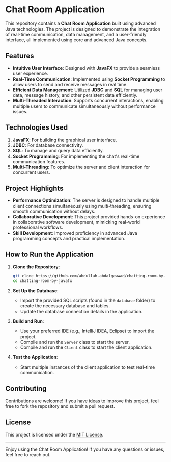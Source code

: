 # Chat Room Application

This repository contains a **Chat Room Application** built using advanced Java technologies. The project is designed to demonstrate the integration of real-time communication, data management, and a user-friendly interface, all implemented using core and advanced Java concepts.

## Features

- **Intuitive User Interface**: Designed with **JavaFX** to provide a seamless user experience.
- **Real-Time Communication**: Implemented using **Socket Programming** to allow users to send and receive messages in real time.
- **Efficient Data Management**: Utilized **JDBC** and **SQL** for managing user data, message history, and other persistent data efficiently.
- **Multi-Threaded Interaction**: Supports concurrent interactions, enabling multiple users to communicate simultaneously without performance issues.

## Technologies Used

1. **JavaFX**: For building the graphical user interface.
2. **JDBC**: For database connectivity.
3. **SQL**: To manage and query data efficiently.
4. **Socket Programming**: For implementing the chat's real-time communication features.
5. **Multi-Threading**: To optimize the server and client interaction for concurrent users.

## Project Highlights

- **Performance Optimization**: The server is designed to handle multiple client connections simultaneously using multi-threading, ensuring smooth communication without delays.
- **Collaborative Development**: This project provided hands-on experience in collaborative software development, mimicking real-world professional workflows.
- **Skill Development**: Improved proficiency in advanced Java programming concepts and practical implementation.

## How to Run the Application

1. **Clone the Repository**:
   ```bash
   git clone https://github.com/abdullah-abdalgawwad/chatting-room-by-javafx
   cd chatting-room-by-javafx
   ```

2. **Set Up the Database**:
   - Import the provided SQL scripts (found in the `database` folder) to create the necessary database and tables.
   - Update the database connection details in the application.

3. **Build and Run**:
   - Use your preferred IDE (e.g., IntelliJ IDEA, Eclipse) to import the project.
   - Compile and run the `Server` class to start the server.
   - Compile and run the `Client` class to start the client application.

4. **Test the Application**:
   - Start multiple instances of the client application to test real-time communication.

## Contributing

Contributions are welcome! If you have ideas to improve this project, feel free to fork the repository and submit a pull request.

## License

This project is licensed under the [MIT License](LICENSE).

---

Enjoy using the Chat Room Application! If you have any questions or issues, feel free to reach out.
